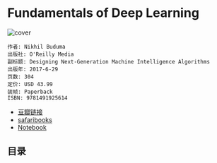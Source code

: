 # Fundamentals of Deep Learning
![cover](https://img3.doubanio.com/lpic/s29474106.jpg)

    作者: Nikhil Buduma 
    出版社: O'Reilly Media
    副标题: Designing Next-Generation Machine Intelligence Algorithms
    出版年: 2017-6-29
    页数: 304
    定价: USD 43.99
    装帧: Paperback
    ISBN: 9781491925614

- [豆瓣链接](https://book.douban.com/subject/26425877/)
- [safaribooks](https://www.safaribooksonline.com/library/view/fundamentals-of-deep/9781491925607/)
- [Notebook](Fundamentals-of-Deep-Learning.ipynb)

## 目录
